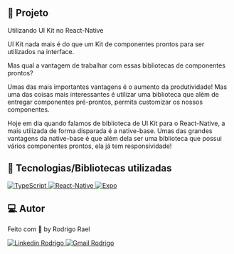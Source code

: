 ## :page_with_curl: Projeto

<LINKEDIN>
Utilizando UI Kit no React-Native
</LINKEDIN>

UI Kit nada mais é do que um Kit de componentes prontos para ser utilizados na interface.

<LINKEDIN>
Mas qual a vantagem de trabalhar com essas bibliotecas de componentes prontos?

Umas das mais importantes vantagens é o aumento da produtividade!
Mas uma das coisas mais interessantes é utilizar uma biblioteca que além de entregar componentes pré-prontos, permita customizar os nossos componentes.
</LINKEDIN>

Hoje em dia quando falamos de biblioteca de UI Kit para o React-Native, a mais utilizada de forma disparada é a native-base.
Umas das grandes vantagens da native-base é que além dela ser uma biblioteca que possui vários componentes prontos, ela já tem responsividade!

## 🚀 Tecnologias/Bibliotecas utilizadas
  
<a href="https://www.typescriptlang.org/" target="_blank"> <img src="https://img.shields.io/badge/-TypeScript-3178C6?style=flat-square&logo=TypeScript&logoColor=white" alt="TypeScript"> </a>
<a href="https://reactnative.dev/" target="_blank"> <img src="https://img.shields.io/badge/-ReactNative-61DAFB?style=flat-square&logo=React&logoColor=white" alt="React-Native"> </a>
<a href="https://expo.dev/" target="_blank"> <img src="https://img.shields.io/badge/-Expo-32373E?style=flat-square&logo=expo&logoColor=white" alt="Expo"> </a>


## 💻 Autor

Feito com 💜 by Rodrigo Rael

<a href="https://www.linkedin.com/in/rodrigo-rael-a7a4b51a9/" target="_blank"> <img src="https://img.shields.io/badge/-RodrigoRael-blue?style=flat-square&logo=Linkedin&logoColor=white&link=https" alt="Linkedin Rodrigo"> </a>
<a href="https://img.shields.io/badge/-rodrigorael53@gmail.com-c14438?style=flat-square&logo=Gmail&logoColor=white&link=mailto:rodrigorael53@gmail.com" target="_blank"> <img src="https://img.shields.io/badge/-rodrigorael53@gmail.com-c14438?style=flat-square&logo=Gmail&logoColor=white&link=mailto:rodrigorael53@gmail.com" alt="Gmail Rodrigo"> </a>